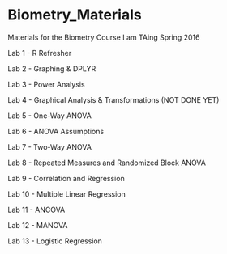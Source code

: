 # Biometry_Materials
Materials for the Biometry Course I am TAing Spring 2016

Lab 1 - R Refresher

Lab 2 - Graphing & DPLYR

Lab 3 - Power Analysis

Lab 4 - Graphical Analysis & Transformations (NOT DONE YET)

Lab 5 - One-Way ANOVA

Lab 6 - ANOVA Assumptions

Lab 7 - Two-Way ANOVA

Lab 8 - Repeated Measures and Randomized Block ANOVA

Lab 9 - Correlation and Regression

Lab 10 - Multiple Linear Regression

Lab 11 - ANCOVA

Lab 12 - MANOVA

Lab 13 - Logistic Regression 
